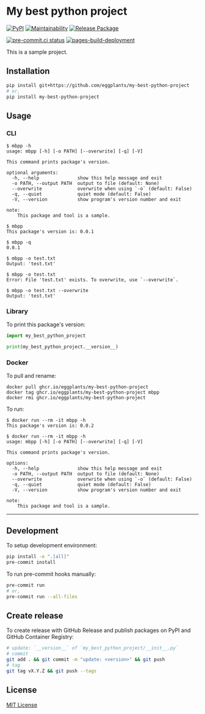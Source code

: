 # My best python project

[![PyPI](
  <https://img.shields.io/pypi/v/my-best-python-project?color=blue>
  )](
  <https://pypi.org/project/my-best-python-project/>
) [![Maintainability](
  <https://api.codeclimate.com/v1/badges/e6d94059d1dc7f08d2a4/maintainability>
  )](
  <https://codeclimate.com/github/eggplants/my-best-python-project/maintainability>
) [![Release Package](
  <https://github.com/eggplants/my-best-python-project/actions/workflows/release.yml/badge.svg>
  )](
  <https://github.com/eggplants/my-best-python-project/actions/workflows/release.yml>
)

[![pre-commit.ci status](
  <https://results.pre-commit.ci/badge/github/eggplants/my-best-python-project/master.svg>
  )](
  <https://results.pre-commit.ci/latest/github/eggplants/my-best-python-project/master>
) [![pages-build-deployment](
  <https://github.com/eggplants/my-best-python-project/actions/workflows/pages/pages-build-deployment/badge.svg>
  )](
  <https://github.com/eggplants/my-best-python-project/actions/workflows/pages/pages-build-deployment>
)

This is a sample project.

## Installation

```sh
pip install git+https://github.com/eggplants/my-best-python-project
# or,
pip install my-best-python-project
```

## Usage

### CLI

```shellsession
$ mbpp -h
usage: mbpp [-h] [-o PATH] [--overwrite] [-q] [-V]

This command prints package's version.

optional arguments:
  -h, --help              show this help message and exit
  -o PATH, --output PATH  output to file (default: None)
  --overwrite             overwrite when using `-o` (default: False)
  -q, --quiet             quiet mode (default: False)
  -V, --version           show program's version number and exit

note:
    This package and tool is a sample.

$ mbpp
This package's version is: 0.0.1

$ mbpp -q
0.0.1

$ mbpp -o test.txt
Output: 'test.txt'

$ mbpp -o test.txt
Error: File 'test.txt' exists. To overwrite, use `--overwrite`.

$ mbpp -o test.txt --overwrite
Output: 'test.txt'
```

### Library

To print this package's version:

```python
import my_best_python_project

print(my_best_python_project.__version__)
```

### Docker

To pull and rename:

```shellsession
docker pull ghcr.io/eggplants/my-best-python-project
docker tag ghcr.io/eggplants/my-best-python-project mbpp
docker rmi ghcr.io/eggplants/my-best-python-project
```

To run:

```shellsession
$ docker run --rm -it mbpp -h
This package's version is: 0.0.2

$ docker run --rm -it mbpp -h
usage: mbpp [-h] [-o PATH] [--overwrite] [-q] [-V]

This command prints package's version.

options:
  -h, --help              show this help message and exit
  -o PATH, --output PATH  output to file (default: None)
  --overwrite             overwrite when using `-o` (default: False)
  -q, --quiet             quiet mode (default: False)
  -V, --version           show program's version number and exit

note:
    This package and tool is a sample.
```

---

## Development

To setup development environment:

```sh
pip install -e ".[all]"
pre-commit install
```

To run pre-commit hooks manually:

```sh
pre-commit run
# or,
pre-commit run --all-files
```

## Create release

To create release with GitHub Release and publish packages on PyPI and GitHub Container Registry:

```sh
# update: `__version__` of `my_best_python_project/__init__.py`
# commit
git add . && git commit -m "update: <version>" && git push
# tag
git tag vX.Y.Z && git push --tags
```

## License

[MIT License](https://github.com/eggplants/my-best-python-project/blob/master/LICENSE)
